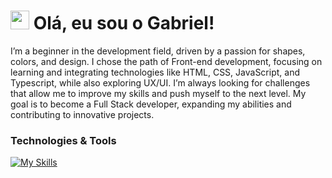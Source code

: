

# <img width="30px" src="https://user-images.githubusercontent.com/74038190/214644152-52f47eb3-5e31-4f47-8758-05c9468d5596.gif"> Olá, eu sou o Gabriel!

I’m a beginner in the development field, driven by a passion for shapes, colors, and design. I chose the path of Front-end development, focusing on learning and integrating technologies like HTML, CSS, JavaScript, and Typescript, while also exploring UX/UI. I’m always looking for challenges that allow me to improve my skills and push myself to the next level. My goal is to become a Full Stack developer, expanding my abilities and contributing to innovative projects.

### Technologies & Tools
[![My Skills](https://skillicons.dev/icons?i=js,html,css,ts,react,tailwind,vscode,github&perline=3)](https://skillicons.dev)




